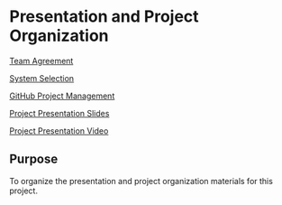 # Presentation and Project Organization
[Team Agreement](https://docs.google.com/document/d/1jV4rX4ed3lvq9QiCg3Jf0lO9C6o2FgtFc57kR-ZRZ80/edit?usp=sharing)

[System Selection](https://docs.google.com/document/d/1Sy9Bz7ckHBs01KC9WzKnE275jOKp-p6kVNsi0pZrqFA/edit?usp=sharing)

[GitHub Project Management](https://github.com/orgs/201d8-team1/projects/4)

[Project Presentation Slides](https://github.com/201d8-team1/PresentationandProjectOrganization/blob/main/201d8Team1%20Presentation.pdf)

[Project Presentation Video]()

## Purpose
To organize the presentation and project organization materials for this project.
